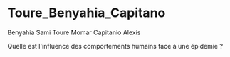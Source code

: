 # Toure_Benyahia_Capitano

Benyahia Sami
Toure Momar
Capitanio Alexis

Quelle est l'influence des comportements humains face à une épidemie ?
